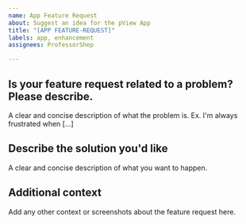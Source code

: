```yaml
---
name: App Feature Request
about: Suggest an idea for the pView App
title: "[APP FEATURE-REQUEST]"
labels: app, enhancement
assignees: ProfessorShep

---
```


## Is your feature request related to a problem? Please describe.

A clear and concise description of what the problem is. Ex. I'm always frustrated when [...]


## Describe the solution you'd like

A clear and concise description of what you want to happen.


## Additional context

Add any other context or screenshots about the feature request here.
